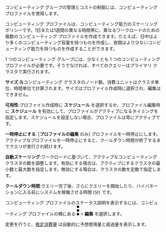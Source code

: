 コンピューティング グループの管理とコストの制御には、コンピューティング プロファイルを使用します。

コンピューティング プロファイルは、コンピューティング能力のスケーリングポリシーです。1日または1週間の異なる時間帯に、異なるワークロードのための複数のコンピューティング プロファイルを作成できます。たとえば、日中はより多くのコンピューティング容量を持つものを作成し、夜間はより少ないコンピューティング能力を持つものを作成することができます。

1 つのコンピューティング グループには、少なくとも 1 つのコンピューティング プロファイルが必要です。そうでなければ、すべてのクエリーはプライマリ クラスタで実行されます。

**サイズ**:各コンピューティング クラスタのノード数。消費ユニットはクラスタ単位、時間単位で計算されます。サイズはプロファイル作成時に選択され、編集はできません。

**可用性**:プロファイル作成時に **スケジュール** を選択するか、プロファイル編集時に **スケジュール** を有効にして、プロファイルがアクティブになるタイミングを指定します。スケジュールを設定しない場合、プロファイルは常にアクティブです。

**一時停止にする**: \[**プロファイルの編集** のみ\] プロファイルを一時停止にします。アクティブなプロファイルを一時停止にすると、クールダウン時間が終了するまでクエリが実行され続けます。

**自動スケーリング**:ワークロードに基づいて、アクティブなコンピューティング クラスタの数を調整します。有効にする場合は、アクティブにするクラスタの最小数と最大数を指定します。無効にする場合は、クラスタの数を定数で指定します。

**クールダウン時間**:クエリー完了後、さらにクエリーを開始したり、ハイバネーションに入る前にシステムを稼働させる時間 (分) です。

コンピューティング プロファイルのステータス説明を表示するには、コンピューティング プロファイルの横にある ![""](Images/zsz1597101912145.svg) \> **編集** を選択します。

変更を行うと、[推定消費量](aow1703107228725.md) は自動的に予想使用量と超過量を表示します。
